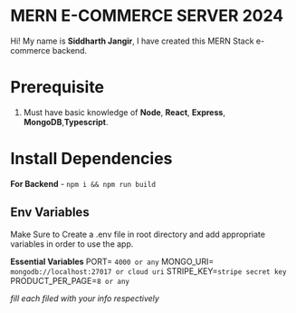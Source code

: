 
# MERN E-COMMERCE SERVER 2024

Hi! My name is **Siddharth Jangir**, I have created this MERN Stack e-commerce backend. 

# Prerequisite

1.  Must have basic knowledge of **Node**, **React**, **Express**, **MongoDB**,**Typescript**.

# Install Dependencies

**For Backend** - `npm i && npm run build`


## Env Variables

Make Sure to Create a  .env file in root directory and add appropriate variables in order to use the app.

**Essential Variables**
PORT= `4000 or any`
MONGO_URI= `mongodb://localhost:27017 or cloud uri`
STRIPE_KEY=`stripe secret key`
PRODUCT_PER_PAGE=`8 or any`

_fill each filed with your info respectively_
